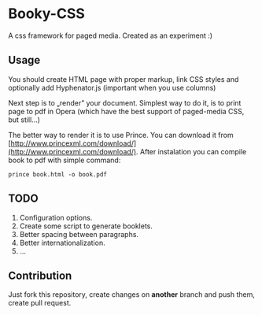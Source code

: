 Booky-CSS
=========

A css framework for paged media. Created as an experiment :)

## Usage

You should create HTML page with proper markup, link CSS styles and optionally add Hyphenator.js (important when you use columns)

Next step is to „render” your document.
Simplest way to do it, is to print page to pdf in Opera (which have the best support of paged-media CSS, but still...)

The better way to render it is to use Prince. You can download it from [http://www.princexml.com/download/](http://www.princexml.com/download/). After instalation you can compile book to pdf with simple command:

    prince book.html -o book.pdf

## TODO
1. Configuration options.
2. Create some script to generate booklets.
3. Better spacing between paragraphs.
4. Better internationalization.
5. …

## Contribution
Just fork this repository, create changes on **another** branch and push them, create pull request.

